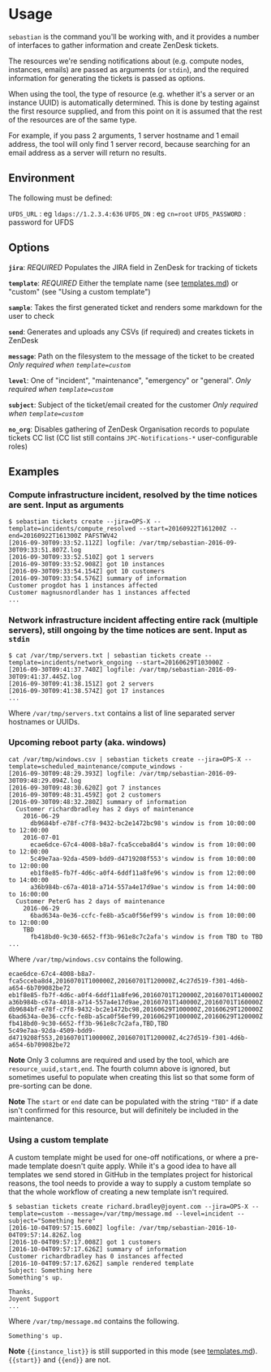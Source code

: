 # Usage

`sebastian` is the command you'll be working with, and it provides a number of interfaces to gather information and create ZenDesk tickets.

The resources we're sending notifications about (e.g. compute nodes, instances, emails) are passed as arguments (or `stdin`), and the required information for generating the tickets is passed as options.

When using the tool, the type of resource (e.g. whether it's a server or an instance UUID) is automatically determined. This is done by testing against the first resource supplied, and from this point on it is assumed that the rest of the resources are of the same type.

For example, if you pass 2 arguments, 1 server hostname and 1 email address, the tool will only find 1 server record, because searching for an email address as a server will return no results.

## Environment

The following must be defined:

`UFDS_URL` : eg `ldaps://1.2.3.4:636`
`UFDS_DN` : eg `cn=root`
`UFDS_PASSWORD` : password for UFDS

## Options

**`jira`**: _REQUIRED_ Populates the JIRA field in ZenDesk for tracking of tickets

**`template`**: _REQUIRED_ Either the template name (see [templates.md](./templates.md)) or "custom" (see "Using a custom template")

**`sample`**: Takes the first generated ticket and renders some markdown for the user to check

**`send`**: Generates and uploads any CSVs (if required) and creates tickets in ZenDesk

**`message`**: Path on the filesystem to the message of the ticket to be created _Only required when `template=custom`_

**`level`**: One of "incident", "maintenance", "emergency" or "general". _Only required when `template=custom`_

**`subject`**: Subject of the ticket/email created for the customer _Only required when `template=custom`_

**`no_org`**: Disables gathering of ZenDesk Organisation records to populate tickets CC list (CC list still contains `JPC-Notifications-*` user-configurable roles)

## Examples

### Compute infrastructure incident, resolved by the time notices are sent. Input as arguments

```
$ sebastian tickets create --jira=OPS-X --template=incidents/compute_resolved --start=20160922T161200Z --end=20160922T161300Z PAFSTWV42
[2016-09-30T09:33:52.112Z] logfile: /var/tmp/sebastian-2016-09-30T09:33:51.807Z.log
[2016-09-30T09:33:52.510Z] got 1 servers
[2016-09-30T09:33:52.908Z] got 10 instances
[2016-09-30T09:33:54.154Z] got 10 customers
[2016-09-30T09:33:54.576Z] summary of information
Customer progdot has 1 instances affected
Customer magnusnordlander has 1 instances affected
...
```

### Network infrastructure incident affecting entire rack (multiple servers), still ongoing by the time notices are sent. Input as `stdin`

```
$ cat /var/tmp/servers.txt | sebastian tickets create --template=incidents/network_ongoing --start=20160629T103000Z -
[2016-09-30T09:41:37.740Z] logfile: /var/tmp/sebastian-2016-09-30T09:41:37.445Z.log
[2016-09-30T09:41:38.151Z] got 2 servers
[2016-09-30T09:41:38.574Z] got 17 instances
...
```

Where `/var/tmp/servers.txt` contains a list of line separated server hostnames or UUIDs.

### Upcoming reboot party (aka. windows)

```
cat /var/tmp/windows.csv | sebastian tickets create --jira=OPS-X --template=scheduled_maintenance/compute_windows -
[2016-09-30T09:48:29.393Z] logfile: /var/tmp/sebastian-2016-09-30T09:48:29.094Z.log
[2016-09-30T09:48:30.620Z] got 7 instances
[2016-09-30T09:48:31.459Z] got 2 customers
[2016-09-30T09:48:32.280Z] summary of information
  Customer richardbradley has 2 days of maintenance
    2016-06-29
      db9684bf-e78f-c7f8-9432-bc2e1472bc98's window is from 10:00:00 to 12:00:00
    2016-07-01
      ecae6dce-67c4-4008-b8a7-fca5cceba8d4's window is from 10:00:00 to 12:00:00
      5c49e7aa-92da-4509-bdd9-d4719208f553's window is from 10:00:00 to 12:00:00
      eb1f8e85-fb7f-4d6c-a0f4-6ddf11a8fe96's window is from 12:00:00 to 14:00:00
      a36b984b-c67a-4018-a714-557a4e17d9ae's window is from 14:00:00 to 16:00:00
  Customer PeterG has 2 days of maintenance
    2016-06-29
      6bad634a-0e36-ccfc-fe8b-a5ca0f56ef99's window is from 10:00:00 to 12:00:00
    TBD
      fb418bd0-9c30-6652-ff3b-961e8c7c2afa's window is from TBD to TBD
...
```

Where `/var/tmp/windows.csv` contains the following.

```
ecae6dce-67c4-4008-b8a7-fca5cceba8d4,20160701T100000Z,20160701T120000Z,4c27d519-f301-4d6b-a654-6b709082be72
eb1f8e85-fb7f-4d6c-a0f4-6ddf11a8fe96,20160701T120000Z,20160701T140000Z
a36b984b-c67a-4018-a714-557a4e17d9ae,20160701T140000Z,20160701T160000Z
db9684bf-e78f-c7f8-9432-bc2e1472bc98,20160629T100000Z,20160629T120000Z
6bad634a-0e36-ccfc-fe8b-a5ca0f56ef99,20160629T100000Z,20160629T120000Z
fb418bd0-9c30-6652-ff3b-961e8c7c2afa,TBD,TBD
5c49e7aa-92da-4509-bdd9-d4719208f553,20160701T100000Z,20160701T120000Z,4c27d519-f301-4d6b-a654-6b709082be72
```

**Note** Only 3 columns are required and used by the tool, which are `resource_uuid,start,end`. The fourth column above is ignored, but sometimes useful to populate when creating this list so that some form of pre-sorting can be done.

**Note** The `start` or `end` date can be populated with the string `"TBD"` if a date isn't confirmed for this resource, but will definitely be included in the maintenance.

### Using a custom template

A custom template might be used for one-off notifications, or where a pre-made template doesn't quite apply. While it's a good idea to have all templates we send stored in GitHub in the templates project for historical reasons, the tool needs to provide a way to supply a custom template so that the whole workflow of creating a new template isn't required.

```
$ sebastian tickets create richard.bradley@joyent.com --jira=OPS-X --template=custom --message=/var/tmp/message.md --level=incident --subject="Something here"
[2016-10-04T09:57:15.600Z] logfile: /var/tmp/sebastian-2016-10-04T09:57:14.826Z.log
[2016-10-04T09:57:17.008Z] got 1 customers
[2016-10-04T09:57:17.626Z] summary of information
Customer richardbradley has 0 instances affected
[2016-10-04T09:57:17.626Z] sample rendered template
Subject: Something here
Something's up.

Thanks,
Joyent Support
...
```

Where `/var/tmp/message.md` contains the following.

```
Something's up.
```

**Note** `{{instance_list}}` is still supported in this mode (see [templates.md](./templates.md)). `{{start}}` and `{{end}}` are not. 
